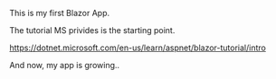 This is my first Blazor App.

The tutorial MS privides is the starting point.

 https://dotnet.microsoft.com/en-us/learn/aspnet/blazor-tutorial/intro


And now, my app is growing..
